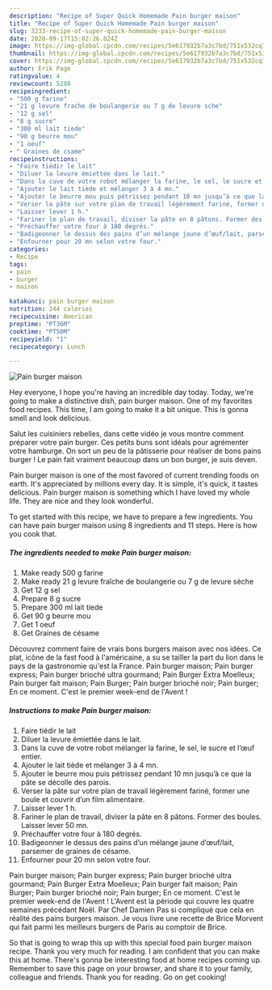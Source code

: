 ```yaml
---
description: "Recipe of Super Quick Homemade Pain burger maison"
title: "Recipe of Super Quick Homemade Pain burger maison"
slug: 3233-recipe-of-super-quick-homemade-pain-burger-maison
date: 2020-09-17T15:02:26.824Z
image: https://img-global.cpcdn.com/recipes/5e617932b7a3c7bd/751x532cq70/pain-burger-maison-photo-principale-de-la-recette.jpg
thumbnail: https://img-global.cpcdn.com/recipes/5e617932b7a3c7bd/751x532cq70/pain-burger-maison-photo-principale-de-la-recette.jpg
cover: https://img-global.cpcdn.com/recipes/5e617932b7a3c7bd/751x532cq70/pain-burger-maison-photo-principale-de-la-recette.jpg
author: Erik Page
ratingvalue: 4
reviewcount: 5288
recipeingredient:
- "500 g farine"
- "21 g levure frache de boulangerie ou 7 g de levure sche"
- "12 g sel"
- "8 g sucre"
- "300 ml lait tiede"
- "90 g beurre mou"
- "1 oeuf"
- " Graines de csame"
recipeinstructions:
- "Faire tiédir le lait"
- "Diluer la levure émiettée dans le lait."
- "Dans la cuve de votre robot mélanger la farine, le sel, le sucre et l’œuf entier."
- "Ajouter le lait tiède et mélanger 3 à 4 mn."
- "Ajouter le beurre mou puis pétrissez pendant 10 mn jusqu’à ce que la pâte se décolle des parois."
- "Verser la pâte sur votre plan de travail légèrement fariné, former une boule et couvrir d’un film alimentaire."
- "Laisser lever 1 h."
- "Fariner le plan de travail, diviser la pâte en 8 pâtons. Former des boules. Laisser lever 50 mn."
- "Préchauffer votre four à 180 degrés."
- "Badigeonner le dessus des pains d’un mélange jaune d’œuf/lait, parsemer de graines de césame."
- "Enfourner pour 20 mn selon votre four."
categories:
- Recipe
tags:
- pain
- burger
- maison

katakunci: pain burger maison 
nutrition: 244 calories
recipecuisine: American
preptime: "PT36M"
cooktime: "PT50M"
recipeyield: "1"
recipecategory: Lunch

---
```



![Pain burger maison](https://img-global.cpcdn.com/recipes/5e617932b7a3c7bd/751x532cq70/pain-burger-maison-photo-principale-de-la-recette.jpg)

Hey everyone, I hope you're having an incredible day today. Today, we're going to make a distinctive dish, pain burger maison. One of my favorites food recipes. This time, I am going to make it a bit unique. This is gonna smell and look delicious.

Salut les cuisiniers rebelles, dans cette vidéo je vous montre comment préparer votre pain burger. Ces petits buns sont idéals pour agrémenter votre hamburge. On sort un peu de la pâtisserie pour réaliser de bons pains burger ! Le pain fait vraiment beaucoup dans un bon burger, je suis deven.

Pain burger maison is one of the most favored of current trending foods on earth. It's appreciated by millions every day. It is simple, it's quick, it tastes delicious. Pain burger maison is something which I have loved my whole life. They are nice and they look wonderful.


To get started with this recipe, we have to prepare a few ingredients. You can have pain burger maison using 8 ingredients and 11 steps. Here is how you cook that.

<!--inarticleads1-->

##### The ingredients needed to make Pain burger maison:

1. Make ready 500 g farine
1. Make ready 21 g levure fraîche de boulangerie ou 7 g de levure sèche
1. Get 12 g sel
1. Prepare 8 g sucre
1. Prepare 300 ml lait tiede
1. Get 90 g beurre mou
1. Get 1 oeuf
1. Get  Graines de césame


Découvrez comment faire de vrais bons burgers maison avec nos idées. Ce plat, icône de la fast food à l&#39;américaine, a su se tailler la part du lion dans le pays de la gastronomie qu&#39;est la France. Pain burger maison; Pain burger express; Pain burger brioché ultra gourmand; Pain Burger Extra Moelleux; Pain burger fait maison; Pain Burger; Pain burger brioché noir; Pain burger; En ce moment. C&#39;est le premier week-end de l&#39;Avent ! 

<!--inarticleads2-->

##### Instructions to make Pain burger maison:

1. Faire tiédir le lait
1. Diluer la levure émiettée dans le lait.
1. Dans la cuve de votre robot mélanger la farine, le sel, le sucre et l’œuf entier.
1. Ajouter le lait tiède et mélanger 3 à 4 mn.
1. Ajouter le beurre mou puis pétrissez pendant 10 mn jusqu’à ce que la pâte se décolle des parois.
1. Verser la pâte sur votre plan de travail légèrement fariné, former une boule et couvrir d’un film alimentaire.
1. Laisser lever 1 h.
1. Fariner le plan de travail, diviser la pâte en 8 pâtons. Former des boules. Laisser lever 50 mn.
1. Préchauffer votre four à 180 degrés.
1. Badigeonner le dessus des pains d’un mélange jaune d’œuf/lait, parsemer de graines de césame.
1. Enfourner pour 20 mn selon votre four.


Pain burger maison; Pain burger express; Pain burger brioché ultra gourmand; Pain Burger Extra Moelleux; Pain burger fait maison; Pain Burger; Pain burger brioché noir; Pain burger; En ce moment. C&#39;est le premier week-end de l&#39;Avent ! L&#39;Avent est la période qui couvre les quatre semaines précédant Noël. Par Chef Damien Pas si compliqué que cela en réalité des pains burgers maison. Je vous livre une recette de Brice Morvent qui fait parmi les meilleurs burgers de Paris au comptoir de Brice. 

So that is going to wrap this up with this special food pain burger maison recipe. Thank you very much for reading. I am confident that you can make this at home. There's gonna be interesting food at home recipes coming up. Remember to save this page on your browser, and share it to your family, colleague and friends. Thank you for reading. Go on get cooking!

